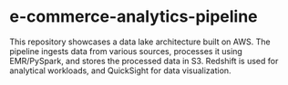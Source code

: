 # e-commerce-analytics-pipeline
This repository showcases a data lake architecture built on AWS. The pipeline ingests data from various sources, processes it using EMR/PySpark, and stores the processed data in S3. Redshift is used for analytical workloads, and QuickSight for data visualization.
 
